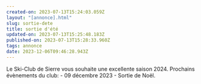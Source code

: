 ```yaml
---
created-on: 2023-07-13T15:24:03.059Z
layout: "[annonce].html"
slug: sortie-dete
title: sortie d'été
updated-on: 2023-07-13T15:25:48.183Z
published-on: 2023-07-13T15:28:33.960Z
tags: annonce
date: 2023-12-06T09:46:28.943Z
---
```

Le Ski-Club de Sierre vous souhaite une excellente saison 2024. Prochains évènements du club: - 09 décembre 2023 - Sortie de Noël.